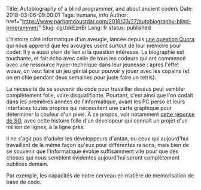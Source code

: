 Title: Autobiography of a blind programmer, and about ancient coders
Date: 2018-03-06-09:00:01
Tags: humans, info
Author: href="https://www.parhamdoustdar.com/2016/03/27/autobiography-blind-programmer/"
Slug: cgUxkEznBr
Lang: fr
status: published

L'histoire côté informatique d'un aveugle, lancée depuis [une question Quora](https://www.quora.com/How-does-a-visually-impaired-computer-programmer-program)
qui nous apprend que les aveugles usent surtout de leur mémoire pour coder. Il y a aussi plein de lien si la question intéresse.
La biographie est touchante, et fait écho avec celle de tous les codeurs qui ont commencé avec une ressource hyper-technique dans leur jeunesse :
après l'effet woaw, on veut faire un jeu génial pour pouvoir y jouer avec les copains (et on en chie pendant deux semaines pour juste faire un tetris).

La nécessité de se souvenir du code pour travailler dessus peut sembler complètement folle, voire disqualifiante.
Pourtant, c'est ainsi que l'on codait dans les premières années de l'informatique, avant les PC perso
et leurs interfaces toutes propres qui nécessitent une carte graphique pour déterminer la couleur d'un pixel.
À ce propos, voir notamment [cette réponse de SO](https://retrocomputing.stackexchange.com/questions/5341/how-did-people-use-ed),
avec cette histoire folle d'un dévelopeur qui connaît un projet d'un million de lignes, à la ligne près.

Il ne s'agit pas d'aduler les développeurs d'antan, ou ceux qui aujourd'hui travaillent
de la même façon qu'eux pour différentes raisons, mais bien de se souvenir que l'informatique évolue suffisamment
vite pour que des choses qui nous semblent évidentes aujourd'hui seront complètement oubliées demain.

Par exemple, les capacités de notre cerveau en matière de mémorisation de base de code.
